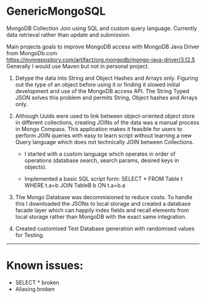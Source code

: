 # GenericMongoSQL
MongoDB Collection Join using SQL and custom query language. Currently data retrieval rather than update and submission.

Main projects goals to improve MongoDB access with MongoDB Java Driver from MongoDb.com
https://mvnrepository.com/artifact/org.mongodb/mongo-java-driver/3.12.5
Generally I would use Maven but not in personal project.

1. Detype the data into String and Object Hashes and Arrays only. Figuring out the type of an object before using it or finding it slowed initial development and use of the MongoDB access API. The String Typed JSON solves this problem and permits String, Object hashes and Arrays only.

2. Although Uuids were used to link between object-oriented object store in different collections, creating JOINs of the data was a manual process in Mongo Compass. This application makes it feasible for users to perform JOIN queries with easy to learn script without learning a new Query language which does not technically JOIN between Collections.

    * I started with a custom language which operates in order of operations (database search, search params, desired keys in objects).
    
    * Implemented a basic SQL script form: SELECT * FROM Table t WHERE t.a=b JOIN TableB b ON t.a=b.a
    
3. The Mongo Database was decommisioned to reduce costs. To handle this I downloaded the JSONs to local storage and created a database facade layer which can happily index fields and recall elements from local storage rather than MongoDB with the exact same integration.

4. Created customised Test Database generation with randomised values for Testing.


- - - -

# Known issues:

  * SELECT * broken
  * Aliasing broken

